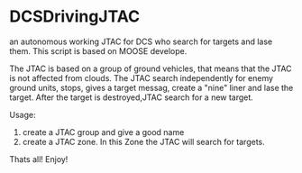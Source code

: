 # DCSDrivingJTAC
an autonomous working JTAC for DCS who search for targets and lase them.
This script is based on MOOSE develope.

The JTAC is based on a group of ground vehicles, that means that the JTAC is not affected from clouds.
The JTAC search independently for enemy ground units, stops, gives a target messag, create a "nine" liner and lase the  target.
After the target is destroyed,JTAC search for a new target.

Usage:
1. create a JTAC group and give a good name
2. create a JTAC zone. In this Zone the JTAC will search for targets.

Thats all! Enjoy!
